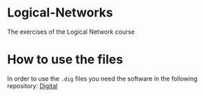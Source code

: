 # Logical-Networks
The exercises of the Logical Network course

# How to use the files
In order to use the `.dig` files you need the software in the following repository:
[Digital](https://github.com/hneemann/Digital)
